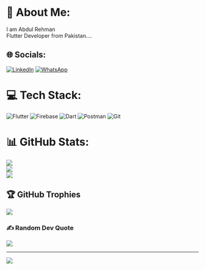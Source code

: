# 💫 About Me:
I am Abdul Rehman <br>Flutter Developer from Pakistan....


## 🌐 Socials:
[![LinkedIn](https://img.shields.io/badge/LinkedIn-%230077B5.svg?logo=linkedin&logoColor=white)](https://linkedin.com/in/www.linkedin.com/in/abdul-rehman-09b81b283) 
[![WhatsApp](https://img.shields.io/badge/WhatsApp-%25D366.svg?style=for-the-badge&logo=whatsapp&logoColor=white)](https://wa.me/923025865872)


# 💻 Tech Stack:
![Flutter](https://img.shields.io/badge/Flutter-%2302569B.svg?style=for-the-badge&logo=Flutter&logoColor=white) ![Firebase](https://img.shields.io/badge/firebase-%23039BE5.svg?style=for-the-badge&logo=firebase) ![Dart](https://img.shields.io/badge/dart-%230175C2.svg?style=for-the-badge&logo=dart&logoColor=white) ![Postman](https://img.shields.io/badge/Postman-FF6C37?style=for-the-badge&logo=postman&logoColor=white) ![Git](https://img.shields.io/badge/git-%23F05033.svg?style=for-the-badge&logo=git&logoColor=white)
# 📊 GitHub Stats:
![](https://github-readme-stats.vercel.app/api?username=AbdulRehman30123&theme=dark&hide_border=false&include_all_commits=false&count_private=false)<br/>
![](https://github-readme-streak-stats.herokuapp.com/?user=AbdulRehman30123&theme=dark&hide_border=false)<br/>
![](https://github-readme-stats.vercel.app/api/top-langs/?username=AbdulRehman30123&theme=dark&hide_border=false&include_all_commits=false&count_private=false&layout=compact)

## 🏆 GitHub Trophies
![](https://github-profile-trophy.vercel.app/?username=AbdulRehman30123&theme=radical&no-frame=true&no-bg=false&margin-w=4)

### ✍️ Random Dev Quote
![](https://quotes-github-readme.vercel.app/api?type=horizontal&theme=radical)

---
[![](https://visitcount.itsvg.in/api?id=AbdulRehman30123&icon=0&color=0)](https://visitcount.itsvg.in)

<!-- Proudly created with GPRM ( https://gprm.itsvg.in ) -->
